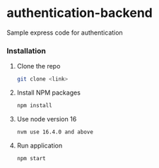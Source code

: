 # authentication-backend

Sample express code for authentication

### Installation

1. Clone the repo
   ```sh
   git clone <link>
   ```
2. Install NPM packages
   ```sh
   npm install
   ```
3. Use node version 16
   ```sh
   nvm use 16.4.0 and above
   ```
4. Run application
   ```sh
   npm start
   ```
